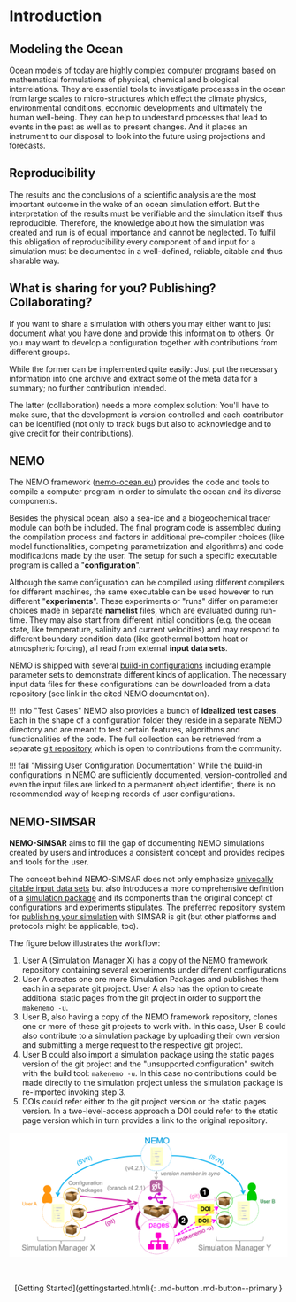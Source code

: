 # Introduction

## Modeling the Ocean

Ocean models of today are highly complex computer programs based on mathematical formulations of physical, chemical and biological interrelations. They are essential tools to investigate processes in the ocean from large scales to micro-structures which effect the climate physics, environmental conditions, economic developments and ultimately the human well-being. They can help to understand processes that lead to events in the past as well as to present changes. And it places an instrument to our disposal to look into the future using projections and forecasts.



## Reproducibility

The results and the conclusions of a scientific analysis are the most important outcome in the wake of an ocean simulation effort. But the interpretation of the results must be verifiable and the simulation itself thus reproducible. Therefore, the knowledge about how the simulation was created and run is of equal importance and cannot be neglected. To fulfil this obligation of reproducibility every component of and input for a simulation must be documented in a well-defined, reliable, citable and thus sharable way.



## What is sharing for you? Publishing? Collaborating?

If you want to share a simulation with others you may either want to just document what you have done and provide this information to others. Or you may want to develop a configuration together with contributions from different groups.

While the former can be implemented quite easily: Just put the necessary information into one archive and extract some of the meta data for a summary; no further contribution intended. 

The latter (collaboration) needs a more complex solution: You'll have to make sure, that the development is version controlled and each contributor can be identified (not only to track bugs but also to acknowledge and to give credit for their contributions).



## NEMO

The NEMO framework ([nemo-ocean.eu](https://www.nemo-ocean.eu)) provides the code and tools to compile a computer program in order to simulate the ocean and its diverse components. 

Besides the physical ocean, also a sea-ice and a biogeochemical tracer module can both be included. The final program code is assembled during the compilation process and factors in additional pre-compiler choices (like model functionalities, competing parametrization and algorithms) and code modifications made by the user. The setup for such a specific executable program is called a "**configuration**". 

Although the same configuration can be compiled using different compilers for different machines, the same executable can be used however to run different "**experiments**". These experiments or "runs" differ on parameter choices made in separate **namelist** files, which are evaluated during run-time. They may also start from different initial conditions (e.g. the ocean state, like temperature, salinity and current velocities) and may respond to different boundary condition data (like geothermal bottom heat or atmospheric forcing), all read from external **input data sets**.

NEMO is shipped with several [build-in configurations](https://forge.ipsl.jussieu.fr/nemo/chrome/site/doc/NEMO/guide/html/configurations.html#list-of-configurations) including example parameter sets to demonstrate different kinds of application. The necessary input data files for these configurations can be downloaded from a data repository (see link in the cited NEMO documentation).

!!! info "Test Cases"
    NEMO also provides a bunch of **idealized test cases**. Each in the shape of a configuration folder they reside in a separate NEMO directory and are meant to test certain features, algorithms and functionalities of the code. The full collection can be retrieved from a separate [git repository](https://github.com/NEMO-ocean/NEMO-examples) which is open to contributions from the community.

!!! fail "Missing User Configuration Documentation"
    While the build-in configurations in NEMO are sufficiently documented, version-controlled and even the input files are linked to a permanent object identifier, there is no recommended way of keeping records of user configurations.



## NEMO-SIMSAR

**NEMO-SIMSAR** aims to fill the gap of documenting NEMO simulations created by users and introduces a consistent concept and provides recipes and tools for the user.

The concept behind NEMO-SIMSAR does not only emphasize [univocally citable input data sets](#) but also introduces a more comprehensive definition of a [simulation package](#) and its components than the original concept of configurations and experiments stipulates. The preferred repository system for [publishing your simulation](#) with SIMSAR is git (but other platforms and protocols might be applicable, too). 

The figure below illustrates the workflow: 

1. User A (Simulation Manager X) has a copy of the NEMO framework repository containing several experiments under different configurations
2. User A creates one ore more Simulation Packages and publishes them each in a separate git project. User A also has the option to create additional static pages from the git project in order to support the `makenemo -u`.
3. User B, also having a copy of the NEMO framework repository, clones one or more of these git projects to work with. In this case, User B could also contribute to a simulation package by uploading their own version and submitting a merge request to the respective git project.
4. User B could also import a simulation package using the static pages version of the git project and the "unsupported configuration" switch with the build tool: `makenemo -u`. In this case no contributions could be made directly to the simulation project unless the simulation package is re-imported invoking step 3.
5. DOIs could refer either to the git project version or the static pages version. In a two-level-access approach a DOI could refer to the static page version which in turn provides a link to the original repository.



<!--//SIMSAR uses DOIs provided by [zenodo](https://zenodo.org/) as permanent handlers for referring simulations and imput data (but could be replaced with other data-handler services by the user).//-->

<img src="img/simsar_ProcedureOverview.png" alt="simsar_ProcedureOverview" style="zoom:67%;" class="frame imgshadow" />

&nbsp;  



<center>[Getting Started](gettingstarted.html){: .md-button .md-button--primary }</center>
&nbsp;  
